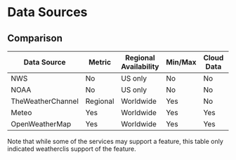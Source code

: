 # Data Sources
## Comparison
| Data Source       | Metric   | Regional Availability | Min/Max | Cloud Data | Conditions Sentence | Forecast Sentence | API Key Required | Website                     |
|-------------------|----------|-----------------------|---------|------------|---------------------|-------------------|------------------|-----------------------------|
| NWS               | No       | US only               | No      | No         | No                  | No                | No               | https://www.weather.gov/    |
| NOAA              | No       | US only               | No      | No         | No                  | No                | Yes              | https://www.noaa.gov/       |
| TheWeatherChannel | Regional | Worldwide             | Yes     | No         | No                  | No                | No               | https://weather.com         |
| Meteo             | Yes      | Worldwide             | Yes     | Yes        | Partial             | Full              | No               | https://open-meteo.com      |
| OpenWeatherMap    | Yes      | Worldwide             | Yes     | Yes        | Full                | Full              | Yes              | https://openweathermap.org/ |
Note that while some of the services may support a feature, this table only indicated weatherclis support of the feature.